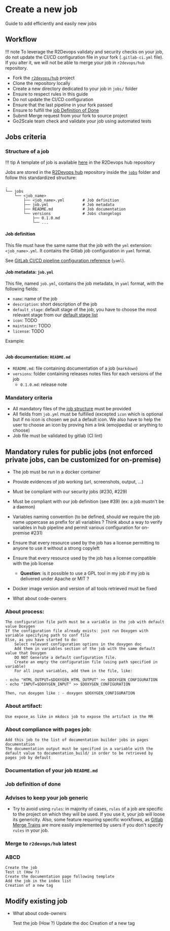 # Create a new job

<!-- Check https://docs.github.com/en/free-pro-team@latest/developers/github-marketplace -->

Guide to add efficiently and easily new jobs

## Workflow

!!! note
    To leverage the R2Devops validaty and security checks on your job, do not
    update the CI/CD configuration file in your fork (`.gitlab-ci.yml` file).
    If you alter it, we will not be able to merge your job in `r2devops/hub`
    repository.


* Fork the [`r2devops/hub`](https://gitlab.com/r2devops/hub/-/forks/new) project
    <!-- TODO: * Do we need to specify rules about fork visibility ? -->
* Clone the repository locally
* Create a new directory dedicated to your job in `jobs/` folder
* Ensure to respect rules in this guide
* Do not update the CI/CD configuration
* Ensure that the last pipeline in your fork passed
* Ensure to fulfill the [job Definition of Done](#job-definition-of-done)
* Submit Merge request from your fork to source project
* Go2Scale team check and validate your job using automated tests
    <!-- TODO: * How to manage CI/CD pipeline from their project ? We have to manually ensure that they don't alter it? -->


## Jobs criteria

### Structure of a job

!!! tip
    A template of job is available
    [here](https://gitlab.com/r2devops/hub/-/tree/latest/tools/job_template/job_name)
    in the R2Devops hub repository

Jobs are stored in the [R2Devops hub](https://gitlab.com/r2devops/hub)
repository inside the
[`jobs`](https://gitlab.com/r2devops/hub/-/tree/latest/jobs) folder and
follow this standardized structure:

```
.
└── jobs
    └── <job_name>
        ├── <job_name>.yml        # Job definition
        ├── job.yml               # Job metadata
        ├── README.md             # Job documentation
        └── versions              # Jobs changelogs
            ├── 0.1.0.md
            └── ...
```

#### Job definition

This file must have the same name that the job with the `yml` extension:
`<job_name>.yml`. It contains the Gitlab job configuration in `yaml` format.

See [GitLab CI/CD pipeline
configuration reference](https://docs.gitlab.com/ee/ci/yaml/) (`yaml`).

#### Job metadata: `job.yml`

This file, named `job.yml`, contains the job metadata, in `yaml` format, with
the following fields:

* `name`: name of the job
* `description`: short description of the job
* `default_stage`: default stage of the job, you have to choose the most
  relevant stage from our [default stage list](/use-the-hub/#stages)
* `icon`: TODO
* `maintainer`: TODO
* `license`: TODO

Example:

```yaml

```

#### Job documentation: `README.md`
* `README.md`: file containing documentation of a job (`markdown`)
* `versions`: folder containing releases notes files for each versions of the job
    * `0.1.0.md`: release note

### Mandatory criteria

* All mandatory files of the [job structure](/structure#job-structure) must be provided
* All fields from `job.yml` must be fulfilled (excepted `icon` which is optional but if no icon is chosen we put a default icon. We also have to help the user to choose an icon by proving him a link (emojipedia) or anything to choose)
* Job file must be validated by gitlab (CI lint)

## Mandatory rules for **public** jobs (not enforced private jobs, can be customized for on-premise)

* The job must be run in a docker container
* Provide evidences of job working (url, screenshots, output, ...)
* Must be compliant with our security jobs (#230, #229)
* Must be compliant with our job definition (see #39) (ex: a job mustn't be a daemon)
* Variables naming convention (to be defined, should we require the job name uppercase as prefix for all variables ? Think about a way to verify variables in hub pipeline and permit various configuration for on-premise #231)
* Ensure that every resource used by the job has a license permitting to anyone to use it without a strong copyleft
* Ensure that every resource used by the job has a license compatible with the job license
    * **Question**: is it possible to use a GPL tool in my job if my job is delivered under Apache or MIT ?
* Docker image version and version of all tools retrieved must be fixed


* What about code-owners


### About process:

    The configuration file path must be a variable in the job with default value Doxygen
    If the configuration file already exists: just run Doxygen with variable specifying path to conf file
    Else, as you have started to do:
        Select relevant configuration options in the doxygen doc
        Add them in variables section of the job with the same default value that Doxygen
        DO NOT Generate a default configuration file.
        Create an empty the configuration file (using path specified in variable)
        For all input variables, add them in the file, like:

    - echo "HTML_OUTPUT=$DOXYGEN_HTML_OUTPUT" >> $DOXYGEN_CONFIGURATION
    - echo "INPUT=$DOXYGEN_INPUT" >> $DOXYGEN_CONFIGURATION

    Then, run doxygen like : - doxygen $DOXYGEN_CONFIGURATION

### About artifact:

    Use expose_as like in mkdocs job to expose the artifact in the MR

### About compliance with pages job:

    Add this job to the list of documentation builder jobs in pages documentation
    The documentation output must be specified in a variable with the default value to documentation_build/ in order to be retrieved by pages job by default


### Documentation of your job `README.md`

<!-- TODO: est ce qu'on met les variables dans le fichier job.yml ? -->

### Job definition of done

<!-- TODO -->

### Advises to keep your job generic
<!-- TODO: * Advises or rules ? -->

* Try to avoid using `rules`: in majority of cases, `rules` of a job are specific to the project on which they will be used. If you use it, your job will loose its genericity. Also, some feature requiring specific workflows, as [Gitlab Merge Trains](https://docs.gitlab.com/ee/ci/merge_request_pipelines/pipelines_for_merged_results/merge_trains/) are more easily implemented by users if you don't specify `rules` in your job.
<!-- TODO: * What if the user push the job only for him ? should we refuse ? What about private jobs ? -->

### Merge to `r2devops/hub` latest

<!-- TODO: Guide must include commit squash guidelines: see @Protocole presentation -->

### ABCD

    Create the job
    Test it (How ?)
    Create the documentation page following template
    Add the job in the index list
    Creation of a new tag

## Modify existing job

* What about code-owners

    Test the job (How ?)
    Update the doc
    Creation of a new tag

